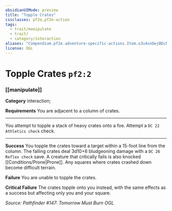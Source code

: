 ```yaml
---
obsidianUIMode: preview
title: "Topple Crates"
cssclasses: pf2e,pf2e-action
tags:
  - trait/manipulate
  - trait/
  - category/interaction
aliases: "Compendium.pf2e.adventure-specific-actions.Item.o3u4snDwjBDcNlG3"
license: OGL
---
```

# Topple Crates `pf2:2`

### [[manipulate]]

**Category** interaction; 




**Requirements** You are adjacent to a column of crates.

* * *

You attempt to topple a stack of heavy crates onto a foe. Attempt a `DC 22 Athletics check` check.

* * *

**Success** You topple the crates toward a target within a 15-foot line from the column. The falling crates deal 3d10+6 bludgeoning damage with a `DC 26 Reflex check` save. A creature that critically fails is also knocked [[Conditions/Prone|Prone]]. Any squares where crates crashed down become difficult terrain.

**Failure** You are unable to topple the crates.

**Critical Failure** The crates topple onto you instead, with the same effects as a success but affecting only you and your square.

*Source: Pathfinder #147: Tomorrow Must Burn*
*OGL*